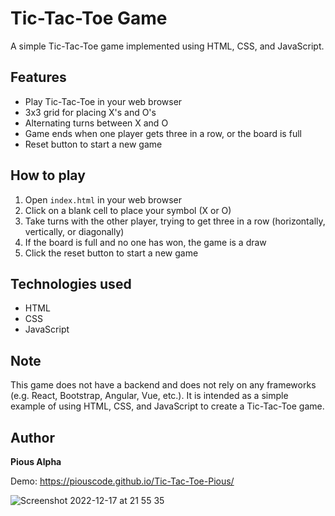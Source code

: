 # Tic-Tac-Toe Game

A simple Tic-Tac-Toe game implemented using HTML, CSS, and JavaScript.

## Features

- Play Tic-Tac-Toe in your web browser
- 3x3 grid for placing X's and O's
- Alternating turns between X and O
- Game ends when one player gets three in a row, or the board is full
- Reset button to start a new game

## How to play

1. Open `index.html` in your web browser
2. Click on a blank cell to place your symbol (X or O)
3. Take turns with the other player, trying to get three in a row (horizontally, vertically, or diagonally)
4. If the board is full and no one has won, the game is a draw
5. Click the reset button to start a new game

## Technologies used

- HTML
- CSS
- JavaScript

## Note

This game does not have a backend and does not rely on any frameworks (e.g. React, Bootstrap, Angular, Vue, etc.). It is intended as a simple example of using HTML, CSS, and JavaScript to create a Tic-Tac-Toe game.

## Author

**Pious Alpha**

Demo: https://piouscode.github.io/Tic-Tac-Toe-Pious/

![Screenshot 2022-12-17 at 21 55 35](https://user-images.githubusercontent.com/102190049/208265813-c117acb1-74fe-4533-9597-aacc35b65990.png)
